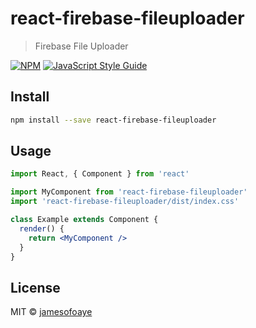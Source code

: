 # react-firebase-fileuploader

>  Firebase File Uploader

[![NPM](https://img.shields.io/npm/v/react-firebase-fileuploader.svg)](https://www.npmjs.com/package/react-firebase-fileuploader) [![JavaScript Style Guide](https://img.shields.io/badge/code_style-standard-brightgreen.svg)](https://standardjs.com)

## Install

```bash
npm install --save react-firebase-fileuploader
```

## Usage

```jsx
import React, { Component } from 'react'

import MyComponent from 'react-firebase-fileuploader'
import 'react-firebase-fileuploader/dist/index.css'

class Example extends Component {
  render() {
    return <MyComponent />
  }
}
```

## License

MIT © [jamesofoaye](https://github.com/jamesofoaye)
